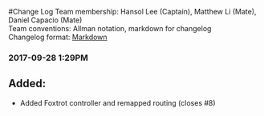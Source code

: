 #Change Log
Team membership:  Hansol Lee (Captain), Matthew Li (Mate), Daniel Capacio (Mate)  
Team conventions: Allman notation, markdown for changelog  
Changelog format: [Markdown](https://github.com/adam-p/markdown-here/wiki/Markdown-Cheatsheet)

### 2017-09-28 1:29PM
## Added:
- Added Foxtrot controller and remapped routing (closes #8)
